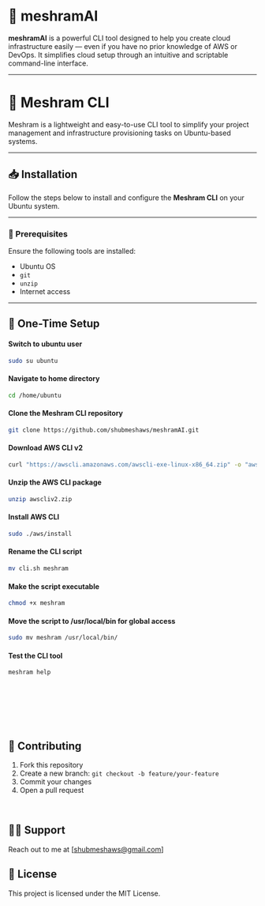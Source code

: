 # 🤖 meshramAI

**meshramAI** is a powerful CLI tool designed to help you create cloud infrastructure easily — even if you have no prior knowledge of AWS or DevOps. It simplifies cloud setup through an intuitive and scriptable command-line interface.

---

# 🚀 Meshram CLI

Meshram is a lightweight and easy-to-use CLI tool to simplify your project management and infrastructure provisioning tasks on Ubuntu-based systems.

---

## 📥 Installation

Follow the steps below to install and configure the **Meshram CLI** on your Ubuntu system.

---

### 🔧 Prerequisites

Ensure the following tools are installed:

- Ubuntu OS
- `git`
- `unzip`
- Internet access

---

## 📌 One-Time Setup



#### Switch to ubuntu user
```bash
sudo su ubuntu
```
#### Navigate to home directory
```bash
cd /home/ubuntu
```

#### Clone the Meshram CLI repository
```bash
git clone https://github.com/shubmeshaws/meshramAI.git
```

#### Download AWS CLI v2
```bash
curl "https://awscli.amazonaws.com/awscli-exe-linux-x86_64.zip" -o "awscliv2.zip"
```

#### Unzip the AWS CLI package
```bash
unzip awscliv2.zip
```

#### Install AWS CLI
```bash
sudo ./aws/install
```

#### Rename the CLI script
```bash
mv cli.sh meshram
```

#### Make the script executable
```bash
chmod +x meshram
```

#### Move the script to /usr/local/bin for global access
```bash
sudo mv meshram /usr/local/bin/
```

#### Test the CLI tool
```bash
meshram help
```
<br>
<br>
<br>
<br>
<br>



## 🤝 Contributing

1. Fork this repository
2. Create a new branch: `git checkout -b feature/your-feature`
3. Commit your changes
4. Open a pull request
<br>

## 🙋‍♂️ Support
Reach out to me at [shubmeshaws@gmail.com]

## 📄 License
This project is licensed under the MIT License.




